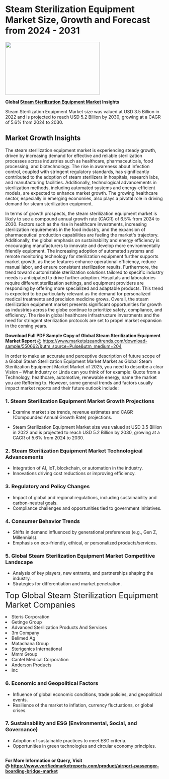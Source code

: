 <H1>Steam Sterilization Equipment Market Size, Growth and Forecast from 2024 - 2031</H1><img class="aligncenter size-medium wp-image-584254" src="https://thirdeyenews.in/wp-content/uploads/2024/09/Global-Market-Research-300x168.jpeg" alt="" width="300" height="168" /><p><strong>Global&nbsp;<a href="https://www.marketsizeandtrends.com/download-sample/550662/&amp;utm_source=Pulse&amp;utm_medium=204">Steam Sterilization Equipment Market</a> Insights</strong></p><p>Steam Sterilization Equipment Market size was valued at USD 3.5 Billion in 2022 and is projected to reach USD 5.2 Billion by 2030, growing at a CAGR of 5.6% from 2024 to 2030.</p><p><h2>Market Growth Insights</h2> <p>The steam sterilization equipment market is experiencing steady growth, driven by increasing demand for effective and reliable sterilization processes across industries such as healthcare, pharmaceuticals, food processing, and biotechnology. The rise in awareness about infection control, coupled with stringent regulatory standards, has significantly contributed to the adoption of steam sterilizers in hospitals, research labs, and manufacturing facilities. Additionally, technological advancements in sterilization methods, including automated systems and energy-efficient models, are expected to enhance market growth. The growing healthcare sector, especially in emerging economies, also plays a pivotal role in driving demand for steam sterilization equipment. </p> <p>In terms of growth prospects, the steam sterilization equipment market is likely to see a compound annual growth rate (CAGR) of 6.5% from 2024 to 2030. Factors such as the rise in healthcare investments, increasing sterilization requirements in the food industry, and the expansion of pharmaceutical production capabilities are fueling the market's trajectory. Additionally, the global emphasis on sustainability and energy efficiency is encouraging manufacturers to innovate and develop more environmentally friendly equipment. The increasing adoption of automated systems and remote monitoring technology for sterilization equipment further supports market growth, as these features enhance operational efficiency, reduce manual labor, and ensure consistent sterilization results. Furthermore, the trend toward customizable sterilization solutions tailored to specific industry needs is anticipated to drive further adoption. Hospitals and laboratories require different sterilization settings, and equipment providers are responding by offering more specialized and adaptable products. This trend is expected to be particularly relevant as the demand for personalized medical treatments and precision medicine grows. Overall, the steam sterilization equipment market presents significant opportunities for growth as industries across the globe continue to prioritize safety, compliance, and efficiency. The rise in global healthcare infrastructure investments and the need for stringent sterilization protocols are set to propel market expansion in the coming years. </p><p><span class=""><strong>Download Full PDF Sample Copy of Global Steam Sterilization Equipment Market Report</strong> @ <a href="https://www.marketsizeandtrends.com/download-sample/550662/&amp;utm_source=Pulse&amp;utm_medium=204" target="_blank">https://www.marketsizeandtrends.com/download-sample/550662/&amp;utm_source=Pulse&amp;utm_medium=204</a></span></p><p>In order to make an accurate and perceptive description of future scope of a Global&nbsp;Steam Sterilization Equipment Market Market as Global&nbsp;Steam Sterilization Equipment Market Market of 2025, you need to describe a clear Vision &ndash; What Industry or Linda can you think of for example: Quote from a Technology, healthcare, automotive, renewable energy, name the market you are Reffering to. However, some general trends and factors usually impact market reports and their future outlook include:</p><h3>1.&nbsp;<strong>Steam Sterilization Equipment Market Growth Projections</strong></h3><ul><li>Examine market size trends, revenue estimates and CAGR (Compounded Annual Growth Rate) projections.</li><li><p>Steam Sterilization Equipment Market size was valued at USD 3.5 Billion in 2022 and is projected to reach USD 5.2 Billion by 2030, growing at a CAGR of 5.6% from 2024 to 2030.</p></li></ul><h3>2.&nbsp;<strong>Steam Sterilization Equipment Market Technological Advancements</strong></h3><ul><li>Integration of AI, IoT, blockchain, or automation in the industry.</li><li>Innovations driving cost reductions or improving efficiency.</li></ul><h3>3.&nbsp;<strong>Regulatory and Policy Changes</strong></h3><ul><li>Impact of global and regional regulations, including sustainability and carbon-neutral goals.</li><li>Compliance challenges and opportunities tied to government initiatives.</li></ul><h3>4.&nbsp;<strong>Consumer Behavior Trends</strong></h3><ul><li>Shifts in demand influenced by generational preferences (e.g., Gen Z, Millennials).</li><li>Emphasis on eco-friendly, ethical, or personalized products/services.</li></ul><h3>5.&nbsp;<strong>Global Steam Sterilization Equipment Market Competitive Landscape</strong></h3><ul><li>Analysis of key players, new entrants, and partnerships shaping the industry.</li><li>Strategies for differentiation and market penetration.</li></ul><p data-pm-slice="1 1 []"><span style="color: inherit; font-family: inherit; font-size: 25px;">Top Global Steam Sterilization Equipment Market Companies</span></p><div class="" data-test-id=""><p><li>Steris Corporation</li><li> Getinge Group</li><li> Advanced Sterilization Products And Services</li><li> 3m Company</li><li> Belimed Ag</li><li> Matachana Group</li><li> Sterigenics International</li><li> Mmm Group</li><li> Cantel Medical Corporation</li><li> Anderson Products</li><li> Inc</li></p></div><h3>6.&nbsp;<strong>Economic and Geopolitical Factors</strong></h3><ul><li>Influence of global economic conditions, trade policies, and geopolitical events.</li><li>Resilience of the market to inflation, currency fluctuations, or global crises.</li></ul><h3>7.&nbsp;<strong>Sustainability and ESG (Environmental, Social, and Governance)</strong></h3><ul><li>Adoption of sustainable practices to meet ESG criteria.</li><li>Opportunities in green technologies and circular economy principles.</li></ul><h2><strong style="font-size: 14px;">For More Information or Query, Visit @&nbsp;</strong><a style="background-color: #ffffff; font-size: 14px;" href="https://www.marketsizeandtrends.com/report/steam-sterilization-equipment-market/" target="_blank">https://www.verifiedmarketreports.com/product/airport-passenger-boarding-bridge-market</a></h2>
